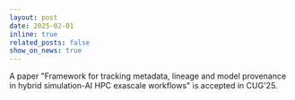 ```yaml
---
layout: post
date: 2025-02-01
inline: true
related_posts: false
show_on_news: true
---
```


A paper "Framework for tracking metadata, lineage and model provenance in hybrid simulation-AI HPC exascale workflows" is accepted in CUG'25.

